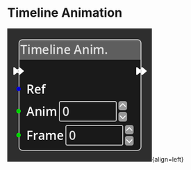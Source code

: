 
# Timeline Animation

![Timeline Animation Node](../../assets/nodes/timelineanimation_node.png){align=left}
